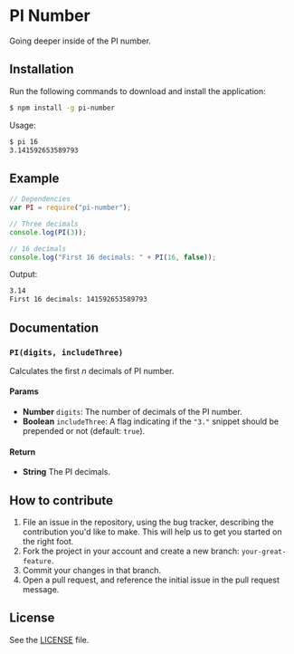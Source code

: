# PI Number
Going deeper inside of the PI number.

## Installation
Run the following commands to download and install the application:

```sh
$ npm install -g pi-number
```

Usage:

```sh
$ pi 16
3.141592653589793
```

## Example

```js
// Dependencies
var PI = require("pi-number");

// Three decimals
console.log(PI(3));

// 16 decimals
console.log("First 16 decimals: " + PI(16, false));
```

Output:

```sh
3.14
First 16 decimals: 141592653589793
```

## Documentation
### `PI(digits, includeThree)`
Calculates the first *n* decimals of PI number.

#### Params
- **Number** `digits`: The number of decimals of the PI number.
- **Boolean** `includeThree`: A flag indicating if the `"3."` snippet should be prepended or not (default: `true`).

#### Return
- **String** The PI decimals.

## How to contribute
1. File an issue in the repository, using the bug tracker, describing the
   contribution you'd like to make. This will help us to get you started on the
   right foot.
2. Fork the project in your account and create a new branch:
   `your-great-feature`.
3. Commit your changes in that branch.
4. Open a pull request, and reference the initial issue in the pull request
   message.

## License
See the [LICENSE](./LICENSE) file.
